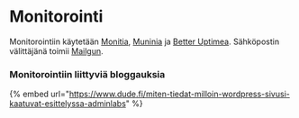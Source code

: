 # Monitorointi

Monitorointiin käytetään [Monitia](https://mmonit.com/monit/), [Muninia](https://munin-monitoring.org/) ja [Better Uptimea](http://betteruptime.com/). Sähköpostin välittäjänä toimii [Mailgun](https://www.mailgun.com/).

### Monitorointiin liittyviä bloggauksia

{% embed url="https://www.dude.fi/miten-tiedat-milloin-wordpress-sivusi-kaatuvat-esittelyssa-adminlabs" %}
